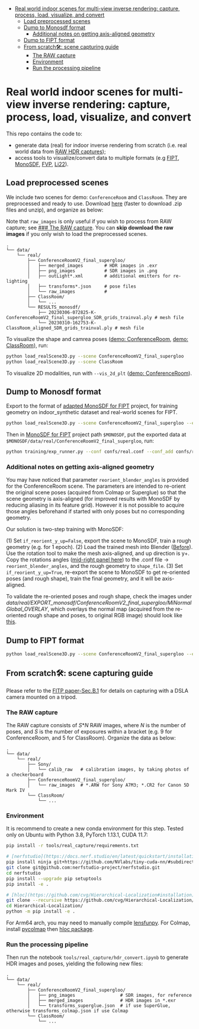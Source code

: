 <!--Generate the TOC via: -->
<!-- (bash) ../gh-md-toc --insert README_real.md-->
<!--See https://github.com/ekalinin/github-markdown-toc#readme-->

<!--ts-->
- [Real world indoor scenes for multi-view inverse rendering: capture, process, load, visualize, and convert](#real-world-indoor-scenes-for-multi-view-inverse-rendering-capture-process-load-visualize-and-convert)
  - [Load preprocessed scenes](#load-preprocessed-scenes)
  - [Dump to Monosdf format](#dump-to-monosdf-format)
    - [Additional notes on getting axis-aligned geometry](#additional-notes-on-getting-axis-aligned-geometry)
  - [Dump to FIPT format](#dump-to-fipt-format)
  - [From scratch🛠️: scene capturing guide](#from-scratch️-scene-capturing-guide)
    - [The RAW capture](#the-raw-capture)
    - [Environment](#environment)
    - [Run the processing pipeline](#run-the-processing-pipeline)

<!-- Created by https://github.com/ekalinin/github-markdown-toc -->
<!-- Added by: jerrypiglet, at: Mon Apr 10 01:29:36 PDT 2023 -->

<!--te-->

# Real world indoor scenes for multi-view inverse rendering: capture, process, load, visualize, and convert

This repo contains the code to:

- generate data (real) for indoor inverse rendering from scratch (i.e. real world data from [RAW HDR captures](https://jerrypiglet.github.io/fipt-ucsd/static/images/real.png));
- access tools to visualize/convert data to multiple formats (e.g [FIPT](https://jerrypiglet.github.io/fipt-ucsd/), [MonoSDF](https://niujinshuchong.github.io/monosdf/), [FVP](https://repo-sam.inria.fr/fungraph/deep-indoor-relight), [Li22](https://vilab-ucsd.github.io/ucsd-IndoorLightEditing/)).

## Load preprocessed scenes

We include two scenes for demo: `ConferenceRoom` and `ClassRoom`. They are preprocessed and ready to use. Download [here](https://drive.google.com/drive/folders/1QpboOkzwWq0R5hXO5qxgu2knpiB9QnCa?usp=share_link) (faster to download .zip files and unzip), and organize as below:

<!-- https://tree.nathanfriend.io -->

<!-- - data/
  - real/
    - ConferenceRoomV2_final_supergloo/
      - merged_images        # HDR images in .exr
      - png_images           # SDR images in .png
      - outLight*.xml        # additional emitters for re-lighting
      - transforms*.json     # pose files
      - raw_images           # preadme
    - ClassRoom
      - ...
    - RESULTS_monosdf/
      - 20230306-072825-K-ConferenceRoomV2_final_supergloo_SDR_grids_trainval.ply # mesh file
      - 20230310-162753-K-ClassRoom_aligned_SDR_grids_trainval.ply # mesh file -->

Note that `raw_images` is only useful if you wish to process from RAW capture; see [### The RAW capture](#the-raw-capture). You can **skip download the raw images** if you only wish to load the preprocessed scenes.

```
.
└── data/
    └── real/
        ├── ConferenceRoomV2_final_supergloo/
        │   ├── merged_images        # HDR images in .exr
        │   ├── png_images           # SDR images in .png
        │   ├── outLight*.xml        # additional emitters for re-lighting
        │   ├── transforms*.json     # pose files
        │   └── raw_images           # 
        ├── ClassRoom/
        │   └── ...
        └── RESULTS_monosdf/
            ├── 20230306-072825-K-ConferenceRoomV2_final_supergloo_SDR_grids_trainval.ply # mesh file
            └── 20230310-162753-K-ClassRoom_aligned_SDR_grids_trainval.ply # mesh file
```

To visualize the shape and camrea poses ([demo: ConferenceRoom](https://i.imgur.com/Nf0J7ia.png), [demo: ClassRoom](https://i.imgur.com/TaiSxoP.png)), run:

``` bash
python load_realScene3D.py --scene ConferenceRoomV2_final_supergloo
python load_realScene3D.py --scene ClassRoom
```

To visualize 2D modalities, run with `--vis_2d_plt` ([demo: ConferenceRoom](https://i.imgur.com/gi4gTdd.png)).

## Dump to Monosdf format

Export to the format of [adapted MonoSDF for FIPT](https://github.com/Jerrypiglet/monosdf) project, for training geometry on indoor_synthetic dataset and real-world scenes for FIPT.

``` bash
python load_realScene3D.py --scene ConferenceRoomV2_final_supergloo --export --export_format monosdf
```

Then in [MonoSDF for FIPT](https://github.com/Jerrypiglet/monosdf) project path `$MONOSDF`, put the exported data at `$MONOSDF/data/real/ConferenceRoomV2_final_supergloo`, run:

``` bash
python training/exp_runner.py --conf confs/real.conf --conf_add confs/real_ConferenceRoomV2_final_supergloo_SDR.conf --exps_folder {$MONOSDF/exps/} --prefix DATE-’
```

### Additional notes on getting axis-aligned geometry

You may have noticed that parameter `reorient_blender_angles` is provided for the ConferenceRoom scene. The parameters are intended to re-orient the original scene poses (acquired from Colmap or Superglue) so that the scene geometry is axis-aligned (for improved results with MonoSDF by reducing aliasing in its feature grid). However it is not possible to acquire those angles beforehand if started with only poses but no corresponding geometry. 

Our solution is two-step training with MonoSDF:

(1) Set `if_reorient_y_up=False`, export the scene to MonoSDF, train a rough geometry (e.g. for 1 epoch).
(2) Load the trained mesh into Blender ([Before](https://i.imgur.com/IWEbwdP.jpg)). Use the rotation tool to make the mesh axis-aligned, and up direction is y+. Copy the rotations angles ([mid-right panel here](https://i.imgur.com/5Ij7vr3.jpg)) to the .conf file -> `reorient_blender_angles`, and the rough geometry to `shape_file`.
(3) Set `if_reorient_y_up=True`, re-export the scene to MonoSDF to get re-oriented poses (and rough shape), train the final geometry, and it will be axis-aligned.

To validate the re-oriented poses and rough shape, check the images under *data/real/EXPORT_monosdf/ConferenceRoomV2_final_supergloo/MiNormalGlobal_OVERLAY*, which overlays the normal map (acquired from the re-oriented rough shape and poses, to original RGB image) should look like [this](https://i.imgur.com/lmA7fU4.png).

## Dump to FIPT format

``` bash
python load_realScene3D.py --scene ConferenceRoomV2_final_supergloo --export --export_format mitsuba
```
## From scratch🛠️: scene capturing guide
Please refer to the [FITP paper-Sec.B.1](https://jerrypiglet.github.io/fipt-ucsd/) for details on capturing with a DSLA camera mounted on a tripod.

### The RAW capture
The RAW capture consists of $S$*$N$ RAW images, where $N$ is the number of poses, and $S$ is the number of exposures within a bracket (e.g. 9 for ConferenceRoom, and 5 for ClassRoom). Organize the data as below:
<!-- 
- data/
  - real/
    - Sony
      - calib_raw   # calibration images, by taking photos of a checkerboard
    - ConferenceRoomV2_final_supergloo
      - raw_images  # *.ARW for Sony A7M3; *.CR2 for Canon 5D Mark IV
    - ClassRoom
      - ... -->

```
.
└── data/
    └── real/
        ├── Sony/
        │   └── calib_raw   # calibration images, by taking photos of a checkerboard
        ├── ConferenceRoomV2_final_supergloo/
        │   └── raw_images  # *.ARW for Sony A7M3; *.CR2 for Canon 5D Mark IV
        └── ClassRoom/
            └── ...
```

### Environment
It is recommend to create a new conda environment for this step. Tested only on Ubuntu with Python 3.8, PyTorch 1.13.1, CUDA 11.7:
  
``` bash
pip install -r tools/real_capture/requirements.txt

# [nerfstudio](https://docs.nerf.studio/en/latest/quickstart/installation.html)
pip install ninja git+https://github.com/NVlabs/tiny-cuda-nn/#subdirectory=bindings/torch
git clone git@github.com:nerfstudio-project/nerfstudio.git
cd nerfstudio
pip install --upgrade pip setuptools
pip install -e .

# [hloc](https://github.com/cvg/Hierarchical-Localization#installation)
git clone --recursive https://github.com/cvg/Hierarchical-Localization/
cd Hierarchical-Localization/
python -m pip install -e .
```

For Arm64 arch, you may need to manually compile [lensfunpy](https://github.com/letmaik/lensfunpy#installation-from-source-on-linuxmacos). For Colmap, install [pycolmap](https://github.com/colmap/pycolmap#getting-started) then [hloc package](https://github.com/cvg/Hierarchical-Localization#installation).

### Run the processing pipeline
Then run the notebook `tools/real_capture/hdr_convert.ipynb` to generate HDR images and poses, yielding the following new files:

<!-- - data/
  - real/
    - ConferenceRoomV2_final_supergloo
      - png_images                 # SDR images, for reference
      - merged_images              # HDR images in *.exr
      - transforms_superglue.json  # if use SuperGlue, otherwise transforms_colmap.json if use Colmap
    - ClassRoom
      - ... -->

```
.
└── data/
    └── real/
        ├── ConferenceRoomV2_final_supergloo/
        │   ├── png_images                 # SDR images, for reference
        │   ├── merged_images              # HDR images in *.exr
        │   └── transforms_superglue.json  # if use SuperGlue, otherwise transforms_colmap.json if use Colmap
        └── ClassRoom/
            └── ...
```